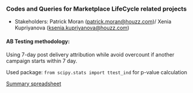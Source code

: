 ### Codes and Queries for Marketplace LifeCycle related projects

* Stakeholders: Patrick Moran (patrick.moran@houzz.com)/ Xenia Kupriyanova (ksenia.kupriyanova@houzz.com)

#### AB Testing methodology:
Using 7-day post delivery attribution while avoid overcount if another campaign starts within 7 day.

Used package:
`from scipy.stats import ttest_ind` for p-value calculation

[Summary spreadsheet](https://docs.google.com/spreadsheets/d/1cZwGcpeNdezZQ4B254Z6pRHpyk9ZULPASUWI4x1nvzE/edit?usp=sharing)
